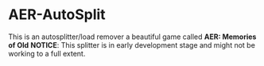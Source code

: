 # AER-AutoSplit

This is an autosplitter/load remover a beautiful game called **AER: Memories of Old**
**NOTICE**: This splitter is in early development stage and might not be working to a full extent.
